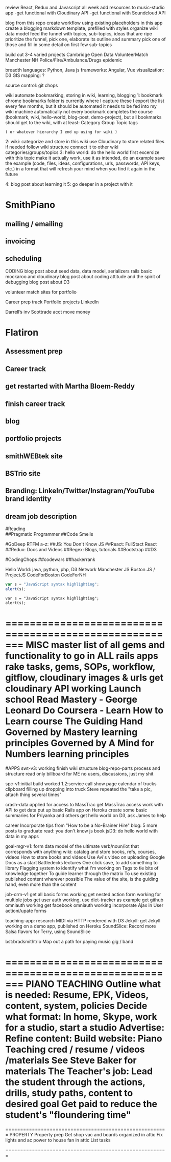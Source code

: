 review React, Redux and Javascript all week
add resources to music-studio app
  -get functional with Cloudinary API
  -get functional with Soundcloud API

blog from this repo
  create workflow using existing placeholders in this app
  create a blogging markdown template, prefilled with styles 
  organize wiki data model
    feed the funnel with topics, sub-topics, ideas that are ripe
    prioritize the funnel, pick one, elaborate its outline and summary
    pick one of those and fill in some detail on first few sub-topics

build out 3-4 varied projects 
  Cambridge Open Data
  VolunteerMatch
  Manchester NH Police/Fire/Ambulance/Drugs epidemic


breadth
  languages:      Python, Java
  js frameworks:  Angular, Vue
  visualization:  D3
  GIS mapping:    ?

  source control:  git chops


wiki
  automate bookmarking, storing in wiki, learning, blogging
  1: bookmark 
    chrome bookmarks folder is currently where I capture these
    I export the list every few months, but it should be automated
    it needs to be fed into my wiki machine automatically
    not every bookmark completes the course (bookmark, wiki, hello-world, blog-post, demo-project), but all bookmarks should get to the wiki, with at least:
    Category
    Group
    Topic
    tags

    ( or whatever hierarchy I end up using for wiki )


  2: wiki: 
    categorize and store in this wiki
    use Cloudinary to store related files if needed
    follow wiki structure
    connect it to other wiki categories/groups/topics 
  3: hello world: 
    do the hello world first excersize with this topic
    make it actually work, use it as intended, do an example
    save the example (code, files, ideas, configurations, urls, passwords, API keys, etc.) in a format that will refresh your mind when you find it again in the future

  4: blog post about learning it
  5: go deeper in a project with it

 

# SmithPiano
 
  ## mailing / emailing
  ## invoicing
  ## scheduling
 
CODING
blog post about seed data, data model, serializers rails basic mockaroo and cloudinary
blog post about coding attitude and the spirit of debugging
blog post about D3

volunteer match sites for portfolio 

Career prep track
Portfolio projects
LinkedIn

Darrell’s inv
Scottrade acct move money
 

# Flatiron
  ## Assessment prep
  ## Career track
  ## get restarted with Martha Bloem-Reddy
  ## finish career track
  ## blog
  ## portfolio projects
  ## smithWEBtek site
  ## BSTrio site
  ## Branding: LinkeIn/Twitter/Instagram/YouTube brand identity
  ## dream job description
 
#Reading  
  ##Pragmatic Programmer
  ##Code Smells

#GoDeep RTFM a-z: 
  ##JS:     You Don't Know JS
  ##React:  FullStact React
  ##Redux:  Docs and Videos
  ##Regex:  Blogs, tutorials
  ##Bootstrap
  ##D3

#CodingChops
  ##codewars
  ##hackerrank
    

Hello World:
    java, python, php, D3
       Network
    Manchester JS
    Boston JS / ProjectJS
    CodeForBoston
    CodeForNH
 

```javascript
var s = "JavaScript syntax highlighting";
alert(s);
```

```
var s = "JavaScript syntax highlighting";
alert(s);
```

 

=======================================================
MISC
master list of all gems and functionality to go in ALL rails apps
    rake tasks, gems, SOPs, workflow, gitflow, cloudinary images & urls
    get cloudinary API working
    Launch school
        Read Mastery - George Leonard
    Do Coursera - Learn How to Learn course
    The Guiding Hand
    Governed by Mastery learning principles
    Governed by A Mind for Numbers learning principles
=======================================================
#APPS
swt-v3: working
    finish wiki structure
    blog-repo-parts process and structure
    read only billboard for ME no users, discussions, just my shit
 
spc-v1:initial build worked
    1.2:service call show page
        calendar of trucks
        clipboard filling up
        dropping into truck
    Steve repeated the "take a pic, attach thing several times"

crash-data:applied for access to MassTrac
    get MassTrac access
    work with API to get data
    put up basic Rails app on Heroku
    create some basic summaries for Priyanka and others
    get hello world on D3, ask James to help
 
career
    Incorporate tips from "How to be a No-Brainer Hire"
    blog: 5 more posts to graduate
    read:    you don't know js book
    jsD3:    do hello world with data in my apps

goal-mgr-v1:     form data model of the ultimate verb/noun/iot that corresponds with anything
    wiki: catalog and store books, refs, courses, videos
            How to store books and videos
                    Use Avi's video on uploading Google Docs as a start
                            Battledecks lectures
            One click save, to add something to library
            Flagging system to identify what I'm working on
            Tags to tie bits of knowledge together
                    To guide learner through the matrix
                    To use existing published content wherever possible
                    The value of the site, is the guiding hand, even more than the content

job-crm-v1
    get all basic forms working
    get nested action form working for multiple jobs
    get user auth working, use diet-tracker as example
    get github omniauth working
    get facebook omniauth working
    incorporate Ajax in User actioni/upate forms

teaching-app:
    research MIDI via HTTP rendered with D3
    Jekyll:    get Jekyll working on a demo app, published on Heroku 
    SoundSlice:     Record more Salsa flavors for Terry, using SoundSlice

bst:bradsmithtrio
    Map out a path for paying music gig  / band

=======================================================
PIANO TEACHING
    Outline what is needed: Resume, EPK, Videos, content, system, policies
    Decide what format:  In home, Skype, work for a studio, start a studio
    Advertise: 
    Refine content:
    Build website:
    Piano Teaching cred / resume / videos /materials
    See Steve Baker for materials
    The Teacher's job:
            Lead the student through the actions, drills, study paths, content to desired goal
            Get paid to reduce the student's "floundering time"
=======================================================
=======================================================
PROPERTY
Property prep    Get shop vac and boards organized in attic
    Fix lights and ac power to house fan in attic
    List tasks

=======================================================
 